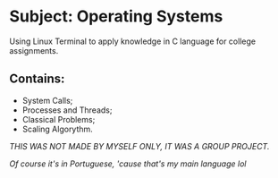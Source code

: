# Subject: Operating Systems

Using Linux Terminal to apply knowledge in C language for college assignments.

## Contains:

- System Calls;
- Processes and Threads;
- Classical Problems;
- Scaling Algorythm.

_THIS WAS NOT MADE BY MYSELF ONLY, IT WAS A GROUP PROJECT._

_Of course it's in Portuguese, 'cause that's my main language lol_
